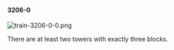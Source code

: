 #### 3206-0
![train-3206-0-0.png](https://github.com/lil-lab/nlvr/raw/master/nlvr/train/images/43/train-3206-0-0.png "train-3206-0-0.png")

There are at least two towers with exactly three blocks.